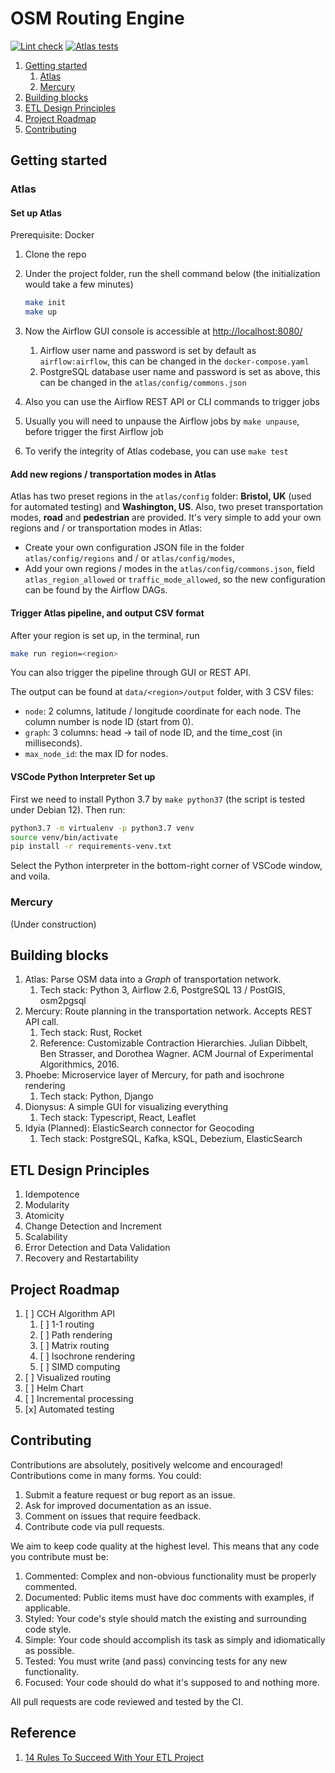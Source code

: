 # OSM Routing Engine

[![Lint check](https://github.com/vincentj93/osm_routing/actions/workflows/lint.yml/badge.svg)](https://github.com/vincentj93/osm_routing/actions/workflows/lint.yml)
[![Atlas tests](https://github.com/vincentj93/osm_routing/actions/workflows/atlas.yml/badge.svg)](https://github.com/vincentj93/osm_routing/actions/workflows/atlas.yml)

1. [Getting started](#getting-started)
    1. [Atlas](#atlas)
    1. [Mercury](#mercury)
1. [Building blocks](#building-blocks)
1. [ETL Design Principles](#etl-design-principles)
1. [Project Roadmap](#project-roadmap)
1. [Contributing](#contributing)

## Getting started

### Atlas

#### Set up Atlas

Prerequisite: Docker

1. Clone the repo
1. Under the project folder, run the shell command below (the initialization would take a few minutes)

    ```sh
    make init
    make up
    ```

1. Now the Airflow GUI console is accessible at <http://localhost:8080/>
    1. Airflow user name and password is set by default as `airflow:airflow`, this can be changed in the `docker-compose.yaml`
    1. PostgreSQL database user name and password is set as above, this can be changed in the `atlas/config/commons.json`
1. Also you can use the Airflow REST API or CLI commands to trigger jobs
1. Usually you will need to unpause the Airflow jobs by `make unpause`, before trigger the first Airflow job
1. To verify the integrity of Atlas codebase, you can use `make test`

#### Add new regions / transportation modes in Atlas

Atlas has two preset regions in the `atlas/config` folder: **Bristol, UK** (used for automated testing) and **Washington, US**.
Also, two preset transportation modes, **road** and **pedestrian** are provided.
It's very simple to add your own regions and / or transportation modes in Atlas:

- Create your own configuration JSON file in the folder `atlas/config/regions` and / or `atlas/config/modes`,
- Add your own regions / modes in the `atlas/config/commons.json`, field `atlas_region_allowed` or `traffic_mode_allowed`, so the new configuration can be found by the Airflow DAGs.

#### Trigger Atlas pipeline, and output CSV format

After your region is set up, in the terminal, run

```sh
make run region=<region>
```

You can also trigger the pipeline through GUI or REST API.

The output can be found at `data/<region>/output` folder, with 3 CSV files:

- `node`: 2 columns, latitude / longitude coordinate for each node. The column number is node ID (start from 0).
- `graph`: 3 columns: head -> tail of node ID, and the time_cost (in milliseconds).
- `max_node_id`: the max ID for nodes.

#### VSCode Python Interpreter Set up

First we need to install Python 3.7 by `make python37` (the script is tested under Debian 12).
Then run:

```sh
python3.7 -m virtualenv -p python3.7 venv
source venv/bin/activate
pip install -r requirements-venv.txt
```

Select the Python interpreter in the bottom-right corner of VSCode window, and voila.

### Mercury

(Under construction)

## Building blocks

1. Atlas: Parse OSM data into a _Graph_ of transportation network.
    1. Tech stack: Python 3, Airflow 2.6, PostgreSQL 13 / PostGIS, osm2pgsql
1. Mercury: Route planning in the transportation network. Accepts REST API call.
    1. Tech stack: Rust, Rocket
    1. Reference: Customizable Contraction Hierarchies. Julian Dibbelt, Ben Strasser, and Dorothea Wagner. ACM Journal of Experimental Algorithmics, 2016.
1. Phoebe: Microservice layer of Mercury, for path and isochrone rendering
    1. Tech stack: Python, Django
1. Dionysus: A simple GUI for visualizing everything
    1. Tech stack: Typescript, React, Leaflet
1. Idyia (Planned): ElasticSearch connector for Geocoding
    1. Tech stack: PostgreSQL, Kafka, kSQL, Debezium, ElasticSearch

## ETL Design Principles

1. Idempotence
1. Modularity
1. Atomicity
1. Change Detection and Increment
1. Scalability
1. Error Detection and Data Validation
1. Recovery and Restartability

## Project Roadmap

1. [ ] CCH Algorithm API
    1. [ ] 1-1 routing
    1. [ ] Path rendering
    1. [ ] Matrix routing
    1. [ ] Isochrone rendering
    1. [ ] SIMD computing
1. [ ] Visualized routing
1. [ ] Helm Chart
1. [ ] Incremental processing
1. [x] Automated testing

## Contributing

Contributions are absolutely, positively welcome and encouraged! Contributions come in many forms. You could:

1. Submit a feature request or bug report as an issue.
1. Ask for improved documentation as an issue.
1. Comment on issues that require feedback.
1. Contribute code via pull requests.

We aim to keep code quality at the highest level. This means that any code you contribute must be:

1. Commented: Complex and non-obvious functionality must be properly commented.
1. Documented: Public items must have doc comments with examples, if applicable.
1. Styled: Your code's style should match the existing and surrounding code style.
1. Simple: Your code should accomplish its task as simply and idiomatically as possible.
1. Tested: You must write (and pass) convincing tests for any new functionality.
1. Focused: Your code should do what it's supposed to and nothing more.

All pull requests are code reviewed and tested by the CI.

## Reference

1. [14 Rules To Succeed With Your ETL Project](https://refinepro.com/blog/14-rules-for-successful-ETL/)
